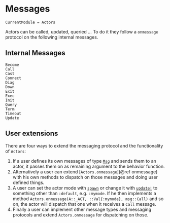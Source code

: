# Messages

```@meta
CurrentModule = Actors
```

Actors can be called, updated, queried … To do it they follow a `onmessage` protocol on the following internal messages.

## Internal Messages

```@docs
Become
Call
Cast
Connect
Diag
Down
Exit
Exec
Init
Query
Term
Timeout
Update
```

## User extensions

There are four ways to extend the messaging protocol and the functionality of `Actors`:

1. If a user defines its own messages of type [`Msg`](@ref) and sends them to an actor, it passes them on as remaining argument to the behavior function.
2. Alternatively a user can extend [`Actors.onmessage`](@ref onmessage) with his own methods to dispatch on those messages and doing user defined things.
3. A user can set the actor mode with [`spawn`](@ref) or change it with [`update!`](@ref) to something other than `:default`, e.g. `:mymode`. If he then implements a method `Actors.onmessage(A::_ACT, ::Val{:mymode}, msg::Call)` and so on, the actor will dispatch that one when it receives a `Call` message.
4. Finally a user can implement other message types and messaging protocols and extend `Actors.onmessage` for dispatching on those.
